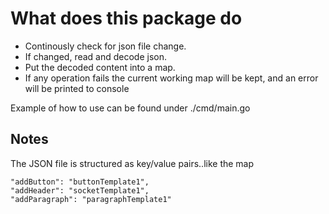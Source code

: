 # What does this package do

* Continously check for json file change.
* If changed, read and decode json.
* Put the decoded content into a map.
* If any operation fails the current working map will be kept, and an error will be printed to console

Example of how to use can be found under ./cmd/main.go

## Notes

The JSON file is structured as key/value pairs..like the map

    "addButton": "buttonTemplate1",
    "addHeader": "socketTemplate1",
    "addParagraph": "paragraphTemplate1"
